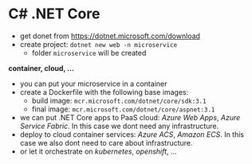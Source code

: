 # C# .NET Core
* get donet from https://dotnet.microsoft.com/download
* create project: `dotnet new web -n microservice`
    * folder `microservice` will be created

__container, cloud, ...__
* you can put your microservice in a container
* create a Dockerfile with the following base images:
    * build image: `mcr.microsoft.com/dotnet/core/sdk:3.1`
    * final image: `mcr.microsoft.com/dotnet/core/aspnet:3.1`
* we can put .NET Core apps to PaaS cloud: _Azure Web Apps_, _Azure Service Fabric_. In this case we dont need any infrastructure.
* deploy to cloud container services: _Azure ACS_, _Amazon ECS_. In this case we also dont need to care about infrastructure.
* or let it orchestrate on _kubernetes_, _openshift_, ...
